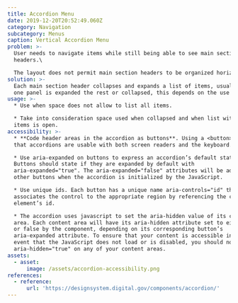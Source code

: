 ```yaml
---
title: Accordion Menu
date: 2019-12-20T20:52:49.060Z
category: Navigation
subcategory: Menus
caption: Vertical Accordion Menu
problem: >-
  User needs to navigate items while still being able to see main section
  headers.\

  The layout does not permit main section headers to be organized horizontally.
solution: >-
  Each main section header collapses and expands a list of items, usually when
  one panel is expanded the rest or collapsed, this depends on the use case.
usage: >-
  * Use when space does not allow to list all items.

  * Take into consideration space used when collapsed and when list with most
  items is open.
accessibility: >-
  * **Code header areas in the accordion as buttons**. Using a <button> assures
  that accordions are usable with both screen readers and the keyboard.

  * Use aria-expanded on buttons to express an accordion’s default state.
  Buttons should state if they are expanded by default with
  aria-expanded="true". The aria-expanded="false" attributes will be added to
  other buttons when the accordion is initialized by the JavaScript.

  * Use unique ids. Each button has a unique name aria-controls="id" that
  associates the control to the appropriate region by referencing the controlled
  element’s id.

  * The accordion uses javascript to set the aria-hidden value of its content
  area. Each content area will have its aria-hidden attribute set to either true
  or false by the component, depending on its corresponding button’s
  aria-expanded attribute. To ensure that your content is accessible in the
  event that the JavaScript does not load or is disabled, you should not set
  aria-hidden="true" on any of your content areas.
assets:
  - asset:
      image: /assets/accordion-accessibility.png
references:
  - reference:
      url: 'https://designsystem.digital.gov/components/accordion/'
---
```


